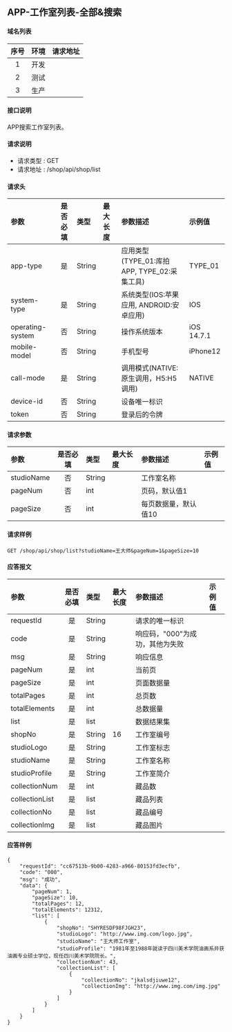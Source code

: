 ## APP-工作室列表-全部&搜索

#### 域名列表

| 序号  | 环境  | 请求地址 |
| :---: | :---: | :------- |
|   1   | 开发  |          |
|   2   | 测试  |          |
|   3   | 生产  |          |

#### 接口说明

APP搜索工作室列表。

#### 请求说明

* 请求类型 : GET
* 请求地址 : /shop/api/shop/list


#### 请求头

| 参数             | 是否必填 | 类型   | 最大长度 | 参数描述                                    | 示例值     |
| :--------------- | :------: | :----- | :------- | :------------------------------------------ | :--------- |
| app-type         |    是    | String |          | 应用类型(TYPE_01:库拍APP, TYPE_02:采集工具) | TYPE_01    |
| system-type      |    是    | String |          | 系统类型(IOS:苹果应用, ANDROID:安卓应用)    | IOS        |
| operating-system |    否    | String |          | 操作系统版本                                | iOS 14.7.1 |
| mobile-model     |    否    | String |          | 手机型号                                    | iPhone12   |
| call-mode        |    是    | String |          | 调用模式(NATIVE:原生调用，H5:H5调用)        | NATIVE     |
| device-id        |    否    | String |          | 设备唯一标识                                |            |
| token            |    否    | String |          | 登录后的令牌                                |            |


#### 请求参数

| 参数       | 是否必填 | 类型   | 最大长度 | 参数描述             | 示例值 |
| :--------- | :------: | :----- | :------- | :------------------- | :----- |
| studioName |    否    | String |          | 工作室名称           |        |
| pageNum    |    否    | int    |          | 页码，默认值1        |        |
| pageSize   |    否    | int    |          | 每页数据量，默认值10 |        |

#### 请求样例

```
GET /shop/api/shop/list?studioName=王大师&pageNum=1&pageSize=10
```

#### 应答报文

| 参数           | 是否必填 | 类型   | 最大长度 | 参数描述                        | 示例值 |
| :------------- | :------: | :----- | :------- | :------------------------------ | :----- |
| requestId      |    是    | String |          | 请求的唯一标识                  |        |
| code           |    是    | String |          | 响应码，"000"为成功，其他为失败 |        |
| msg            |    是    | String |          | 响应信息                        |        |
| pageNum        |    是    | int    |          | 当前页                          |        |
| pageSize       |    是    | int    |          | 页面数据量                      |        |
| totalPages     |    是    | int    |          | 总页数                          |        |
| totalElements  |    是    | int    |          | 总数据量                        |        |
| list           |    是    | list   |          | 数据结果集                      |        |
| shopNo         |    是    | String | 16       | 工作室编号                      |        |
| studioLogo     |    是    | String |          | 工作室标志                      |        |
| studioName     |    是    | String |          | 工作室名称                      |        |
| studioProfile  |    是    | String |          | 工作室简介                      |        |
| collectionNum  |    是    | int    |          | 藏品数                          |        |
| collectionList |    是    | list   |          | 藏品列表                        |        |
| collectionNo   |    是    | list   |          | 藏品编号                        |        |
| collectionImg  |    是    | list   |          | 藏品图片                        |        |

#### 应答样例

```
{
    "requestId": "cc67513b-9b00-4283-a966-80153fd3ecfb",
    "code": "000",
    "msg": "成功",
    "data": {
        "pageNum": 1,
        "pageSize": 10,
        "totalPages": 12,
        "totalElements": 12312,
        "list": [
            {
                "shopNo": "SHYRESDF98FJGH23",
                "studioLogo": "http://www.img.com/logo.jpg",
                "studioName": "王大师工作室",
                "studioProfile": "1981年至1988年就读于四川美术学院油画系并获油画专业硕士学位，现任四川美术学院院长。",
                "collectionNum": 43,
                "collectionList": [
                    {
                        "collectionNo": "jkalsdjiuwe12",
                        "collectionImg": "http://www.img.com/img.jpg"
                    }
                ]
            }
        ]
    }
}

```
